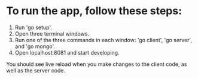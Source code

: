 # To run the app, follow these steps:

1. Run 'go setup'.
2. Open three terminal windows.
3. Run one of the three commands in each window: 'go client', 'go server', and 'go mongo'.
4. Open localhost:8081 and start developing.

You should see live reload when you make changes to the client code, as well as the server code.
